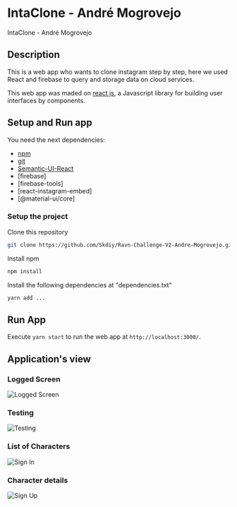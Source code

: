 # IntaClone - André Mogrovejo

IntaClone - André Mogrovejo

## Description

This is a web app who wants to clone instagram step by step, here we used React and firebase to query and storage data on cloud services.

This web app was maded on [react js](https://reactjs.org), a Javascript library for building user interfaces by components.

## Setup and Run app

You need the next dependencies:
* [npm](https://www.npmjs.com/)
* [git](https://git-scm.com/)
* [Semantic-UI-React](https://react.semantic-ui.com/)
* [firebase]
* [firebase-tools]
* [react-instagram-embed]
* [@material-ui/core]

### Setup the project

Clone this repository
``` bash
git clone https://github.com/Skdiy/Ravn-Challenge-V2-Andre-Mogrovejo.git
```

Install npm
``` bash
npm install
```

Install the following dependencies at "dependencies.txt"
``` bash
yarn add ...
```



## Run App

Execute `yarn start` to run the web app at `http://localhost:3000/`.

## Application's view

### Logged Screen
![Logged Screen](https://github.com/Skdiy/instaclone/blob/main/captures/logincapture.JPG)
### Testing
![Testing](https://github.com/Skdiy/instaclone/blob/main/captures/error.JPG)
### List of Characters
![Sign In](https://github.com/Skdiy/instaclone/blob/main/captures/signin.JPG)
### Character details
![Sign Up](https://github.com/Skdiy/instaclone/blob/main/captures/signup.JPG)


